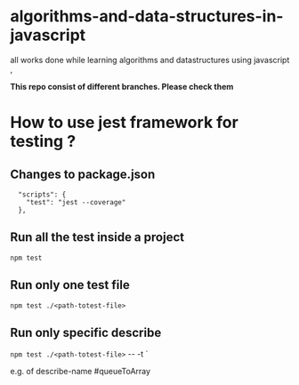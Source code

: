 # algorithms-and-data-structures-in-javascript
all works done  while learning algorithms and datastructures using javascript ,

**This repo consist of different branches. Please check them**


# How to use jest framework for testing ?

## Changes to package.json
```
  "scripts": {
    "test": "jest --coverage"
  },
```


## Run all the test inside a project
`npm test`

## Run only one test file
`npm test ./<path-totest-file>`

## Run only specific describe
`npm test ./<path-totest-file>` -- -t <describe-name> `

  e.g. of describe-name #queueToArray
